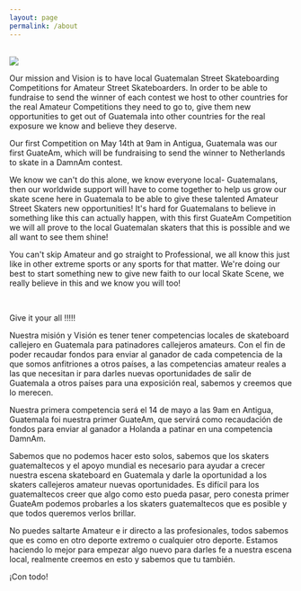 ```yaml
---
layout: page
permalink: /about
---
```


<br />
<img src="{{ site.github.url }}/assets/img/guateam.jpg" />
<br />


Our mission and Vision is to have local Guatemalan Street Skateboarding Competitions for Amateur Street Skateboarders. In order to be able to fundraise to send the winner of each contest we host to other countries for the real Amateur Competitions they need to go to, give them new opportunities to get out of Guatemala into other countries for the real exposure we know and believe they deserve.


Our first Competition on May 14th at 9am in Antigua, Guatemala was our first GuateAm, which will be fundraising to send the winner to Netherlands to skate in a DamnAm contest.


We know we can't do this alone, we know everyone local- Guatemalans, then our worldwide support will have to come together to help us grow our skate scene here in Guatemala to be able to give these talented Amateur Street Skaters new opportunities! It's hard for Guatemalans to believe in something like this can actually happen, with this first GuateAm Competition we will all prove to the local Guatemalan skaters that this is possible and we all want to see them shine!


You can't skip Amateur and go straight to Professional, we all know this just like in other extreme sports or any sports for that matter. We're doing our best to start something new to give new faith to our local Skate Scene, we really believe in this and we know you will too!

<br />

Give it your all !!!!!

Nuestra misión y Visión es tener tener competencias locales de skateboard callejero en Guatemala para patinadores callejeros amateurs. Con el fin de poder recaudar fondos para enviar al ganador de cada competencia de la que somos anfitriones a otros países, a las competencias amateur reales a las que necesitan ir para darles nuevas oportunidades de salir de Guatemala a otros países para una exposición real, sabemos y creemos que lo merecen.


Nuestra primera competencia será el 14 de mayo a las 9am en Antigua, Guatemala foi nuestra primer GuateAm, que servirá como recaudación de fondos para enviar al ganador a Holanda a patinar en una competencia DamnAm.


Sabemos que no podemos hacer esto solos, sabemos que los skaters guatemaltecos y el apoyo mundial es necesario para ayudar a crecer nuestra escena skateboard en Guatemala y darle la oportunidad a los skaters callejeros amateur nuevas oportunidades. Es difícil para los guatemaltecos creer que algo como esto pueda pasar, pero conesta primer GuateAm podemos probarles a los skaters guatemaltecos que es posible y que todos queremos verlos brillar.


No puedes saltarte Amateur e ir directo a las profesionales, todos sabemos que es como en otro deporte extremo o cualquier otro deporte. Estamos haciendo lo mejor para empezar algo nuevo para darles fe a nuestra escena local, realmente creemos en esto y sabemos que tu también.


¡Con todo!
